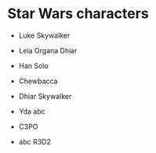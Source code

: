 # Star Wars characters

- Luke Skywalker

- Leia Organa Dhiar

- Han Solo

- Chewbacca

- Dhiar Skywalker

- Yda abc

- C3PO

- abc R3D2
